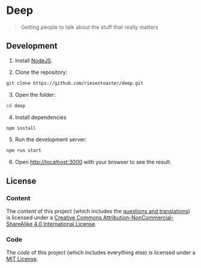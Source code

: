# Deep

> Getting people to talk about the stuff that really matters

## Development

1. Install [NodeJS](https://nodejs.org/).

2. Clone the repository:
```bash
git clone https://github.com/riesentoaster/deep.git
```

3. Open the folder:
```bash
cd deep
```

4. Install dependencies
```bash
npm install
```

5. Run the development server:
```bash
npm run start
```

6. Open [http://localhost:3000](http://localhost:3000) with your browser to see the result.

## License

### Content

The *content* of this project (which includes the [questions and translations](./src/questions.ts)) is licensed  under a [Creative Commons Attribution-NonCommercial-ShareAlike 4.0 International License](http://creativecommons.org/licenses/by-nc-sa/4.0/).

### Code

The *code* of this project (which includes everything else) is licensed under a [MIT License](https://opensource.org/license/mit/).